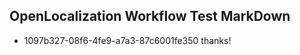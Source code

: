 ## OpenLocalization Workflow Test MarkDown
* 1097b327-08f6-4fe9-a7a3-87c6001fe350 thanks!

<!--HONumber=Aug16_HO3-->


